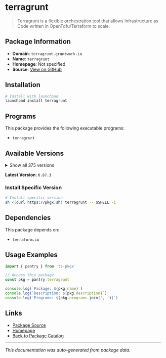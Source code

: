 # terragrunt

> Terragrunt is a flexible orchestration tool that allows Infrastructure as Code written in OpenTofu/Terraform to scale.

## Package Information

- **Domain**: `terragrunt.gruntwork.io`
- **Name**: `terragrunt`
- **Homepage**: Not specified
- **Source**: [View on GitHub](https://github.com/pkgxdev/pantry/tree/main/projects/terragrunt.gruntwork.io/package.yml)

## Installation

```bash
# Install with launchpad
launchpad install terragrunt
```

## Programs

This package provides the following executable programs:

- `terragrunt`

## Available Versions

<details>
<summary>Show all 375 versions</summary>

- `0.87.3`, `0.87.2`, `0.87.1`, `0.87.0`, `0.86.3`
- `0.86.2`, `0.86.1`, `0.86.0`, `0.85.1`, `0.85.0`
- `0.84.1`, `0.84.0`, `0.83.2`, `0.83.1`, `0.83.0`
- `0.82.4`, `0.82.3`, `0.82.2`, `0.82.1`, `0.82.0`
- `0.81.10`, `0.81.9`, `0.81.8`, `0.81.7`, `0.81.6`
- `0.81.5`, `0.81.4`, `0.81.3`, `0.81.2`, `0.81.1`
- `0.81.0`, `0.80.4`, `0.80.3`, `0.80.2`, `0.80.1`
- `0.80.0`, `0.79.3`, `0.79.2`, `0.79.1`, `0.79.0`
- `0.78.4`, `0.78.3`, `0.78.2`, `0.78.1`, `0.78.0`
- `0.77.22`, `0.77.21`, `0.77.20`, `0.77.19`, `0.77.18`
- `0.77.17`, `0.77.16`, `0.77.15`, `0.77.14`, `0.77.13`
- `0.77.12`, `0.77.11`, `0.77.10`, `0.77.9`, `0.77.8`
- `0.77.7`, `0.77.6`, `0.77.5`, `0.77.4`, `0.77.3`
- `0.77.2`, `0.77.1`, `0.77.0`, `0.76.8`, `0.76.7`
- `0.76.6`, `0.76.5`, `0.76.4`, `0.76.3`, `0.76.2`
- `0.76.1`, `0.76.0`, `0.75.10`, `0.75.9`, `0.75.8`
- `0.75.7`, `0.75.6`, `0.75.5`, `0.75.4`, `0.75.3`
- `0.75.2`, `0.75.1`, `0.75.0`, `0.74.0`, `0.73.16`
- `0.73.15`, `0.73.14`, `0.73.13`, `0.73.12`, `0.73.11`
- `0.73.10`, `0.73.9`, `0.73.8`, `0.73.7`, `0.73.6`
- `0.73.5`, `0.73.4`, `0.73.3`, `0.73.2`, `0.73.1`
- `0.73.0`, `0.72.9`, `0.72.8`, `0.72.6`, `0.72.5`
- `0.72.4`, `0.72.3`, `0.72.2`, `0.72.1`, `0.72.0`
- `0.71.5`, `0.71.4`, `0.71.3`, `0.71.2`, `0.71.1`
- `0.71.0`, `0.70.4`, `0.70.3`, `0.70.2`, `0.70.1`
- `0.70.0`, `0.69.13`, `0.69.12`, `0.69.11`, `0.69.10`
- `0.69.9`, `0.69.8`, `0.69.7`, `0.69.6`, `0.69.5`
- `0.69.3`, `0.69.2`, `0.69.1`, `0.69.0`, `0.68.17`
- `0.68.16`, `0.68.15`, `0.68.14`, `0.68.13`, `0.68.12`
- `0.68.10`, `0.68.9`, `0.68.8`, `0.68.7`, `0.68.6`
- `0.68.5`, `0.68.4`, `0.68.3`, `0.68.2`, `0.68.1`
- `0.68.0`, `0.67.16`, `0.67.15`, `0.67.14`, `0.67.13`
- `0.67.12`, `0.67.11`, `0.67.10`, `0.67.9`, `0.67.8`
- `0.67.7`, `0.67.6`, `0.67.5`, `0.67.4`, `0.67.3`
- `0.67.2`, `0.67.1`, `0.67.0`, `0.66.9`, `0.66.8`
- `0.66.7`, `0.66.6`, `0.66.5`, `0.66.4`, `0.66.3`
- `0.66.2`, `0.66.1`, `0.66.0`, `0.65.0`, `0.64.5`
- `0.64.4`, `0.64.3`, `0.64.2`, `0.64.1`, `0.64.0`
- `0.63.8`, `0.63.7`, `0.63.6`, `0.63.5`, `0.63.4`
- `0.63.3`, `0.63.2`, `0.63.1`, `0.63.0`, `0.62.3`
- `0.62.2`, `0.62.1`, `0.62.0`, `0.61.1`, `0.61.0`
- `0.60.1`, `0.60.0`, `0.59.7`, `0.59.6`, `0.59.5`
- `0.59.4`, `0.59.3`, `0.59.2`, `0.59.1`, `0.59.0`
- `0.58.16`, `0.58.15`, `0.58.14`, `0.58.13`, `0.58.12`
- `0.58.11`, `0.58.10`, `0.58.9`, `0.58.8`, `0.58.7`
- `0.58.6`, `0.58.5`, `0.58.4`, `0.58.3`, `0.58.2`
- `0.58.1`, `0.58.0`, `0.57.13`, `0.57.12`, `0.57.11`
- `0.57.10`, `0.57.9`, `0.57.8`, `0.57.7`, `0.57.6`
- `0.57.5`, `0.57.4`, `0.57.3`, `0.57.2`, `0.57.1`
- `0.57.0`, `0.56.5`, `0.56.4`, `0.56.3`, `0.56.2`
- `0.56.1`, `0.56.0`, `0.55.21`, `0.55.20`, `0.55.19`
- `0.55.18`, `0.55.17`, `0.55.16`, `0.55.15`, `0.55.14`
- `0.55.13`, `0.55.12`, `0.55.11`, `0.55.10`, `0.55.9`
- `0.55.8`, `0.55.7`, `0.55.6`, `0.55.5`, `0.55.4`
- `0.55.3`, `0.55.2`, `0.55.1`, `0.55.0`, `0.54.22`
- `0.54.21`, `0.54.20`, `0.54.19`, `0.54.18`, `0.54.17`
- `0.54.16`, `0.54.15`, `0.54.14`, `0.54.13`, `0.54.12`
- `0.54.11`, `0.54.10`, `0.54.9`, `0.54.8`, `0.54.7`
- `0.54.6`, `0.54.5`, `0.54.4`, `0.54.3`, `0.54.2`
- `0.54.1`, `0.54.0`, `0.53.8`, `0.53.7`, `0.53.6`
- `0.53.5`, `0.53.4`, `0.53.3`, `0.53.2`, `0.53.1`
- `0.53.0`, `0.52.7`, `0.52.6`, `0.52.5`, `0.52.4`
- `0.52.3`, `0.52.2`, `0.52.1`, `0.52.0`, `0.51.9`
- `0.51.8`, `0.51.7`, `0.51.6`, `0.51.5`, `0.51.4`
- `0.51.3`, `0.51.2`, `0.51.1`, `0.51.0`, `0.50.17`
- `0.50.16`, `0.50.15`, `0.50.14`, `0.50.13`, `0.50.12`
- `0.50.11`, `0.50.10`, `0.50.9`, `0.50.8`, `0.50.7`
- `0.50.6`, `0.50.5`, `0.50.4`, `0.50.3`, `0.50.2`
- `0.50.1`, `0.50.0`, `0.49.1`, `0.49.0`, `0.48.6`
- `0.48.5`, `0.48.4`, `0.48.3`, `0.48.2`, `0.48.1`
- `0.48.0`, `0.47.0`, `0.46.3`, `0.46.2`, `0.46.1`
- `0.46.0`, `0.45.18`, `0.45.17`, `0.45.16`, `0.45.15`
- `0.45.14`, `0.45.13`, `0.45.12`, `0.45.11`, `0.45.10`
- `0.45.9`, `0.45.8`, `0.45.7`, `0.45.6`, `0.45.5`
- `0.45.4`, `0.45.3`, `0.45.2`, `0.45.1`, `0.45.0`

</details>

**Latest Version**: `0.87.3`

### Install Specific Version

```bash
# Install specific version
sh <(curl https://pkgx.sh) terragrunt -- $SHELL -i
```

## Dependencies

This package depends on:

- `terraform.io`

## Usage Examples

```typescript
import { pantry } from 'ts-pkgx'

// Access this package
const pkg = pantry.terragrunt

console.log(`Package: ${pkg.name}`)
console.log(`Description: ${pkg.description}`)
console.log(`Programs: ${pkg.programs.join(', ')}`)
```

## Links

- [Package Source](https://github.com/pkgxdev/pantry/tree/main/projects/terragrunt.gruntwork.io/package.yml)
- [Homepage](#)
- [Back to Package Catalog](../../package-catalog.md)

---

*This documentation was auto-generated from package data.*

